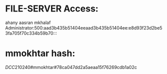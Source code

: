 # FILE-SERVER Access:
ahany
aasran
mkhalaf
Administrator:500:aad3b435b51404eeaad3b435b51404ee:e8d93f23d2be53fa705f70c334b59b70:::

# mmokhtar hash:
$DCC2$10240#mmokhtar#78ca047dd2a5aeaa15f76269cdb1a02c